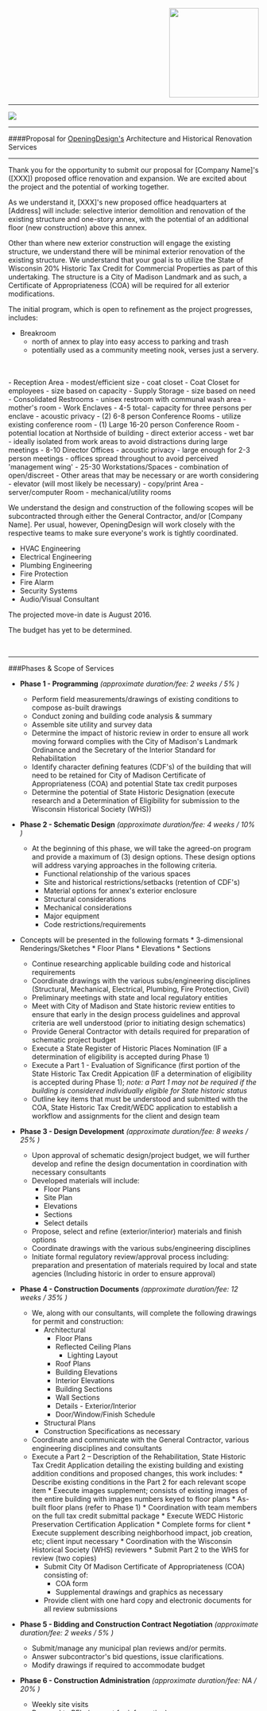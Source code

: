 


<div style="padding-left: 35px; padding-right: 35px; padding-bottom: 512px;"> </div>

<p align="right" style="color:blue;margin-left:30px;" >
<img src="https://dl.dropboxusercontent.com/u/7117445/od_icon_logo_2.jpg" width="180px"/>
</p>

---

<img src="http://vignette1.wikia.nocookie.net/albertsons/images/0/07/Grace.gif/revision/latest?cb=20100530005839"/>



---
####Proposal for [OpeningDesign's](http://openingdesign.com/) Architecture and Historical Renovation Services

---
Thank you for the opportunity to submit our proposal for [Company Name]'s ([XXX]) proposed office renovation and expansion.  We are excited about the project and the potential of working together.

As we understand it, [XXX]'s new proposed office headquarters at [Address] will include: selective interior demolition and renovation of the existing structure and one-story annex, with the potential of an additional floor (new construction) above this annex.

Other than where new exterior construction will engage the existing structure, we understand there will be minimal exterior renovation of the existing structure.  We understand that your goal is to utilize the State of Wisconsin 20% Historic Tax Credit for Commercial Properties as part of this undertaking.  The structure is a City of Madison Landmark and as such, a Certificate of Appropriateness (COA) will be required for all exterior modifications.

The initial program, which is open to refinement as the project progresses, includes:

 - Breakroom
	 - north of annex to play into easy access to parking and trash 
	 - potentially used as a community meeting nook, verses just a servery.
<br>
<br>
 - Reception Area
	 - modest/efficient size
	 - coat closet
 - Coat Closet for employees
	 - size based on capacity
 - Supply Storage
	 - size based on need
 - Consolidated Restrooms
	 - unisex restroom with communal wash area
	 - mother's room
 - Work Enclaves
	 - 4-5 total- capacity for three persons per enclave
	 - acoustic privacy
 - (2) 6-8 person Conference Rooms
	 - utilize existing conference room
 - (1) Large 16-20 person Conference Room
	 - potential location at Northside of building
	 - direct exterior access
	 - wet bar
	 - ideally isolated from work areas to avoid distractions during large meetings
 - 8-10 Director Offices
	 - acoustic privacy
	 - large enough for 2-3 person meetings
	 - offices spread throughout to avoid perceived 'management wing'
 - 25-30 Workstations/Spaces
	 - combination of open/discreet
 - Other areas that may be necessary or are worth considering
	- elevator (will most likely be necessary)
	- copy/print Area
	- server/computer Room
	- mechanical/utility rooms

We understand the design and construction of the following scopes will be subcontracted through either the General Contractor, and/or [Company Name].   Per usual, however, OpeningDesign will work closely with the respective teams to make sure everyone's work is tightly coordinated.

* HVAC Engineering
* Electrical Engineering
* Plumbing Engineering
* Fire Protection
* Fire Alarm
* Security Systems
* Audio/Visual Consultant

The projected move-in date is August 2016.

The budget has yet to be determined.

<br>

---


###Phases & Scope of Services


* **Phase 1 - Programming** 
*(approximate duration/fee: 2 weeks / 5% )*
    * Perform field measurements/drawings of existing conditions to compose as-built drawings
    * Conduct zoning and building code analysis & summary
    *  Assemble site utility and survey data
    * Determine the impact of historic review in order to ensure all work moving forward complies with the City of Madison's Landmark Ordinance and the Secretary of the Interior Standard for Rehabilitation
    * Identify character defining features (CDF's) of the building that will need to be retained for City of Madison Certificate of Appropriateness (COA) and potential State tax credit purposes
    * Determine the potential of State Historic Designation (execute research and a Determination of Eligibility  for submission to the Wisconsin Historical Society (WHS))

* **Phase 2 - Schematic Design**
*(approximate duration/fee: 4 weeks / 10% )*
    * At the beginning of this phase, we will take the agreed-on program and provide a maximum of (3) design options.  These design options will address varying approaches in the following criteria.
	    * Functional relationship of the various spaces
	    * Site and historical restrictions/setbacks (retention of CDF's)
	    * Material options for annex's exterior enclosure
	    * Structural considerations
	    * Mechanical considerations
	    * Major equipment
	    * Code restrictions/requirements
 * Concepts will be presented in the following formats
        * 3-dimensional Renderings/Sketches
        * Floor Plans
        * Elevations
        * Sections
   * Continue researching applicable building code and historical requirements
    * Coordinate drawings with the various subs/engineering disciplines (Structural, Mechanical, Electrical, Plumbing, Fire Protection, Civil)
    * Preliminary meetings with state and local regulatory entities
    * Meet with City of Madison and State historic review entities to ensure that early in the design process guidelines and approval criteria are well understood (prior to initiating design schematics)
    * Provide General Contractor with details required for preparation of schematic project budget
    * Execute a State Register of Historic Places Nomination (IF a determination of eligibility is accepted during Phase 1)
    * Execute a Part 1 - Evaluation of Significance (first portion of the State Historic Tax Credit Appication (IF a determination of eligibility is accepted during Phase 1); *note: a Part 1 may not be required if the building is considered individually eligible for State historic status*
    * Outline key items that must be understood and submitted with the COA, State Historic Tax Credit/WEDC application to establish a workflow and assignments for the client and design team

* **Phase 3 - Design Development**
*(approximate duration/fee: 8 weeks / 25% )*
    * Upon approval of schematic design/project budget, we will further develop and refine the design documentation in coordination with necessary consultants
    * Developed materials will include:
        * Floor Plans
        * Site Plan
        * Elevations
        * Sections
        * Select details
    * Propose, select and refine (exterior/interior) materials and finish options
    * Coordinate drawings with the various subs/engineering disciplines
    * Initiate formal regulatory review/approval process including: preparation and presentation of materials required by local and state agencies (Including historic in order to ensure approval)

* **Phase 4 - Construction Documents**
*(approximate duration/fee: 12 weeks / 35% )*
     * We, along with our consultants, will complete the following drawings for permit and construction:
        * Architectural
	        * Floor Plans
	        * Reflected Ceiling Plans
		        * Lighting Layout
	        * Roof Plans
	        * Building Elevations
	        * Interior Elevations
	        * Building Sections
	        * Wall Sections
	        * Details - Exterior/Interior
	        * Door/Window/Finish Schedule
        * Structural Plans
        * Construction Specifications as necessary
    * Coordinate and communicate with the General Contractor, various engineering disciplines and consultants
    * Execute a Part 2  – Description of the Rehabilitation, State Historic Tax Credit Application detailing the existing building and existing addition conditions and proposed changes,  this work includes:
		    * Describe existing conditions in the Part 2 for each relevant scope item
		    * Execute images supplement; consists of existing images of the entire building with images numbers keyed to floor plans
		    * As-built floor plans (refer to Phase 1)
		    * Coordination with team members on the full tax credit submittal package
		    * Execute WEDC Historic Preservation Certification Application
		    * Complete forms for client
		    * Execute supplement describing neighborhood impact, job creation, etc; client input necessary
		    * Coordination with the Wisconsin Historical Society (WHS) reviewers
		    * Submit Part 2 to the WHS for review (two copies)
	    *  Submit City Of Madison Certificate of Appropriateness (COA) consisting of:
		    * COA form
		    * Supplemental drawings and graphics as necessary
	    * Provide client with one hard copy and electronic documents for all review submissions

* **Phase 5 - Bidding and Construction Contract Negotiation**
*(approximate duration/fee: 2 weeks / 5% )*
    * Submit/manage any municipal plan reviews and/or permits.
    * Answer subcontractor's bid questions, issue clarifications.
    * Modify drawings if required to accommodate budget
* **Phase 6 - Construction Administration**
*(approximate duration/fee: NA / 20% )*
    * Weekly site visits
    * Respond to RFIs (request for information)
    * Review shop drawings and submittals
    * Review substitutions
    * Review change orders
    * Develop punch list
    * Complete Part 3 - Request for Certification of Completed Work, State Historic Tax Credit (images and documentation)
    * If applicable, review application for payments

---
###Fee & Workflow Proposal		

OpeningDesign has developed a preferred and unique way of working.  Although our website's [about page](http://openingdesign.com/about/) provides more detail, in a nutshell, most of our projects are [open source](http://en.wikipedia.org/wiki/Open_source) and are conducted [out-in-the-open](http://openingdesign.com/about/).

Simply put, this way of working allows us to be more efficient, ultimately keeping costs down and bringing more value to our clients.  Having said that, we understand some clients may have hesitations regarding this approach.

To address [XXX]'s potential concerns, if any, we would like to propose the following workflow and fee options:

 * **Approach (A): A Fully Open Approach** where the construction documentation, location, and the names of the parties involved in this contract are known and are shared publicly.  All newly created documentation/content is [open source](https://creativecommons.org/licenses/by-sa/4.0/), that is, will be freely available to any party for future use, assuming the terms such as [Attribution](https://creativecommons.org/licenses/by-sa/4.0/) and [ShareAlike](https://creativecommons.org/licenses/by-sa/4.0/) are honored.
 * **Approach (B): An Anonymous Open Approach** where all newly created documentation is shared publicly, however, the location and the names of the parties involved are kept anonymous.   Again, similar to approach (A), all newly created documentation/content is [open source](https://creativecommons.org/licenses/by-sa/4.0/).
 * **Approach (C): The Traditional Approach** where all documentation and parties involved remain confidential and private.

*(Please note, no matter the approach used, any documentation from parties outside this contract and/or shared with OpeningDesign prior to the signing of this contract **will not** be shared publicly.  Also, we will not make public anything that [XXX] explicitly indicates should be kept private.)*

<br>
<br>

---

####Fee Proposal Options: Hourly rates with a not-to-exceed fee

|-|Approach (A)|Approach (B)|Approach (C)|Estimated Percentage of Fees|
|---|---|---|---|---|
| **Architecture** <br> [OpeningDesign](http://openingdesign.com)|
|Level 1 |$80/HR|$95/HR|$110/HR|53%|
|Level 2 | $65/HR|$80/HR|$95/HR|23%|
| **Historic Preservation Consultant**| ||
|Level 1|$105/HR|$105/HR|$105/HR|5%|
|Level 2 | $75/HR|$75/HR|$75/HR|6%|
| **Structural Engineer Consultant**| 
|Level 1 |$170/HR|$170/HR|$170/HR|1%|
|Level 2 |$125/HR|$125/HR|$125/HR|2%|
|Level 3 |$100/HR|$100/HR|$100/HR|2%|
|Level 4 |$85/HR|$85/HR|$85/HR|6%|
|---|
|---|
|**Total Not-to-exceed Fee - a rough estimate** <br>(X% of construction costs - TBD, see below)| 7.5%(TBD)|8.5%(TBD)|9.5%(TBD)|100%


---

####The Determination of the Not-to-Exceed Fee

As is typical with the initial phases of a building project, the design is often too nebulous to determine a realistic lump-sum and/or not-to-exceed maximum fee.  In that light, we propose a two part fee contract whereby the first part will be an hourly rate proposal for approximately a fifth (1/5th) of the project's schedule--that is, the early 1)Programming and 2)Schematic Design phases of the project. 

For the second part, when the extent of the scope is better defined, we propose to continue with the proposed hourly fees, but amend the contract by adding a not-to-exceed maximum fee.  This fee will be a fixed percentage of final construction costs.

*For [XXX]'s reference and peace of mind, please review the following document as to what the standard practices are for establishing service fees in the construction/architecture industry.*

[A Guide to Determining Appropriate Fees  for the Services of an Architect Consultants](http://www.mbarchitects.org/docs/guide_architectservicefees%28e%29.pdf).

---
<br>
<br>
Additionally, the following list of consultants may be required during this project.  Their associated billing rates, although not provided above, **would be** included in the overall not-to-exceed A/E fee.


* Building Envelope Specialist
* Building Performance and Energy Modeling
* Specification Writer
* Door Hardware Consultant
* Lighting Consultant
* Acoustic Consultant

*Consultant expenses will include an additional 10% to cover in-house administration, handling, financing, and insurance costs.*


---


####Reimbursable expenses include:

* Transportation in connection with the project for travel authorized by the client (transportation, lodging and meals)
* Communication and shipping costs (long distance charges, courier, postage, dedicated web hosting, etc.)
* Reproduction costs for plans, sketches, drawings, graphic representations and other documents
* Renderings, models, prints of computer-generated drawings, mock-ups specifically	requested	 by the client
* Certification and documentation costs for third party	certification	such	as	LEED®
* Fees, levies, duties or taxes for permits, licences, or approvals from authorities having jurisdiction
* Additional insurance coverage or limits, including additional professional liability insurance requested by the client in a excess of that normally carried by the architect and the architect’s consultants
* Direct expenses from additional consultants not specifically outlined in this proposal

*Reimbursable expenses include an additional 10% to cover in-house administration,	handling,	and	financing.*

---

<br>
<br>
<br>

####Services *not* included in Proposal
<!--*The following list is ordered roughly in how likely it would be to that such services/consultants would be engaged during this project.*
-->

* HVAC Engineering
* Electrical Engineering
* Plumbing Engineering
* Fire Protection
* Fire Alarm
* Security Systems
* Audio/Visual Consultant
* Furniture, Fixtures & Equipment (FF&E) services
* Civil Engineering
* Site Surveying
* Landscape Design 
* Environmental Studies and Reports
* Legal Survey
* Signage Design/Layout
* Acoustical Engineer
* Closeout Record Documents
* LEED Design
* Environmental Studies
* Commissioning Services
* Post-occupancy Elevation/Studies
* Maintenance and Operational Programming
* Building Maintenance Manuals
* Post-occupancy Evaluation
* Kitchen Design Services


---

####Boilerplate

* OpeningDesign will deliver invoices on a monthly basis and are due/payable within 30 days of receipt.  Invoices overdue past (60) days will be interpreted as an order to stop work on the project. 
* This proposal is valid for 90 days. 

---
<br>
<br>
<br>
<br>
<br>


We [(OpeningDesign)](http://openingdesign.com/) sincerely appreciate the opportunity to provide you with this proposal and look forward to the potential of a fruitful collaboration in the future. 

If the terms of this proposal are acceptable please sign in the space offered below.  

Finally, please don't hesitate to contact me (Ryan Schultz) should you have any questions or require additional information. 

<br>
Kind Regards,
<br>
<br>
<br>


 
Ryan Schultz
OpeningDesign


> P.S.
> 
> Needless to say, we know this open approach is a new and unique way of working and we would be happy to have a face to face meeting to address any further questions/concerns you may have.

> Also, if curious, the following links will give you a sense of how we're harnessing this open approach on a Sports Complex project we're working on in Jefferson, WI.

> - For native project files go [here](https://github.com/OpeningDesign/Sports_Complex).
- For ongoing project communication between the design team go [here](https://github.com/OpeningDesign/Sports_Complex/issues?q=is%3Aissue+is%3Aclosed+sort%3Acomments-desc).




<br>
<br>
<br>
<br>
<br>
<br>
<br>
<br>
<br>
<br>
<br>
<br>



####Authorized by:


* Signature
<hr>
* Title
<hr>
* Date
	<hr>

<br>
<br>
<br>

---
####License
Per usual, unless otherwise noted, all content associated with [OpeningDesign](http://openingdesign.com) projects is licensed under an open source, 'copyleft' license: [Attribution-ShareAlike 4.0 International (CC BY-SA 4.0)](https://creativecommons.org/licenses/by-sa/4.0/).  Attribution to be given to the entire team associated with the project.
![Attribution-ShareAlike 4.0 International](http://i.creativecommons.org/l/by-sa/3.0/88x31.png)


